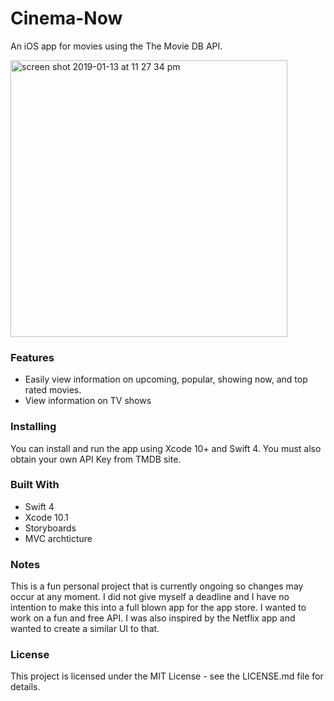 # Cinema-Now
An iOS app for movies using the The Movie DB API. 

<img width="443" alt="screen shot 2019-01-13 at 11 27 34 pm" src="https://user-images.githubusercontent.com/9616943/51100688-04820180-178c-11e9-9b6a-f5bdd5edc767.png">

### Features 
* Easily view information on upcoming, popular, showing now, and top rated movies. 
* View information on TV shows

### Installing
You can install and run the app using Xcode 10+ and Swift 4. You must also obtain your own API Key from TMDB site. 

### Built With
* Swift 4
* Xcode 10.1
* Storyboards
* MVC archticture 

### Notes
This is a fun personal project that is currently ongoing so changes may occur at any moment. I did not give myself a deadline and I have no intention to make this into a full blown app for the app store. I wanted to work on a fun and free API. I was also inspired by the Netflix app and wanted to create a similar UI to that.

### License
This project is licensed under the MIT License - see the LICENSE.md file for details. 
